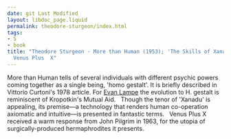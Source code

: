 ```yaml
---
date: git Last Modified
layout: libdoc_page.liquid
permalink: theodore-sturgeon/index.html
tags:
- S
- book
title: "Theodore Sturgeon - More than Human (1953); 'The Skills of Xanadu'  (1956);
  Venus Plus  X"
---
```


More than Human tells of several individuals with different psychic  powers coming together as a single being, 'homo gestalt'. It is briefly  described in Vittorio Curtoni's 1978 article. For <a href="http://tashqueedagg.wordpress.com/2012/11/11/theodore-strugeon-more-than-human-1953/"> Evan Lampe</a> the evolution to H. gestalt is reminiscent of Kropotkin's Mutual Aid.
  
 Though the tenor of 'Xanadu' is appealing, its premise—a technology that  renders human  co-operation axiomatic and intuitive—is presented in fantastic terms.
  
 Venus Plus X received a warm response from John Pilgrim in  1963, for the utopia of surgically-produced hermaphrodites it presents.